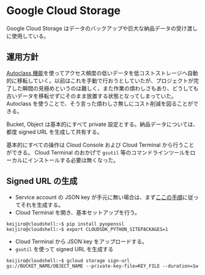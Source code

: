 # Google Cloud Storage

Google Cloud Storage はデータのバックアップや巨大な納品データの受け渡しに使用している。

## 運用方針

[Autoclass 機能](https://cloud.google.com/storage/docs/autoclass)を使ってアクセス頻度の低いデータを低コストストレージへ自動的に移転していく。以前はこれを手動で行おうとしていたが、プロジェクトが完了した瞬間の見極めというのは難しく、また作業の煩わしさもあり、どうしても古いデータを移転せずにそのまま放置する状態となってしまっていた。 Autoclass を使うことで、そう言った煩わしさ無しにコスト削減を図ることができる。

Bucket, Object は基本的にすべて private 設定とする。納品データについては、都度 signed URL を生成して共有する。

基本的にすべての操作は Cloud Console および Cloud Terminal から行うことができる。 Cloud Terminal のおかげで `gsutil` 等のコマンドラインツールをローカルにインストールする必要は無くなった。

## Signed URL の生成

- Service account の JSON key が手元に無い場合は、まず[ここの手順](https://cloud.google.com/iam/docs/keys-create-delete)に従ってそれを生成する。
- Cloud Terminal を開き、基本セットアップを行う。

```console
keijiro@cloudshell:~$ pip install pyopenssl
keijiro@cloudshell:~$ export CLOUDSDK_PYTHON_SITEPACKAGES=1
```

- Cloud Terminal から JSON key をアップロードする。
- `gsutil` を使って signed URL を生成する

```console
keijiro@cloudshell:~$ gcloud storage sign-url gs://BUCKET_NAME/OBJECT_NAME --private-key-file=KEY_FILE --duration=1w
```

